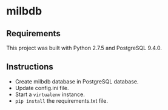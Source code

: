 # milbdb

## Requirements
This project was built with Python 2.7.5 and PostgreSQL 9.4.0.

## Instructions
* Create milbdb database in PostgreSQL database.
* Update config.ini file.
* Start a ```virtualenv``` instance.
* ```pip install``` the requirements.txt file.
